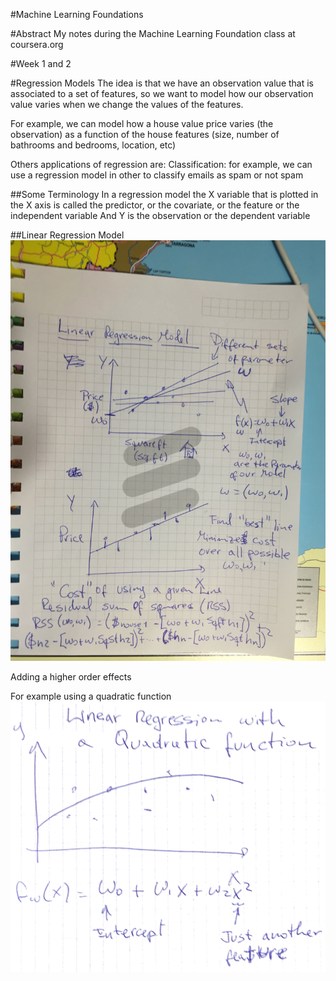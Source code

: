 #Machine Learning Foundations

#Abstract
My notes during the Machine Learning Foundation class at coursera.org

#Week 1 and 2

#Regression Models
The idea is that we have an observation value that is associated to a set of features, so we want to model how our observation value varies when we change the values of the features.

For example, we can model how a house value price varies (the observation) as a function of the house features (size, number of bathrooms and bedrooms, location, etc)

Others applications of regression are:
Classification: for example, we can use a regression model in other to classify emails as spam or not spam

##Some Terminology
In a regression model the X variable that is plotted in the X axis is called the predictor, or the covariate, or the feature or the independent variable
And Y is the observation or the dependent variable 

##Linear Regression Model
<img src="./img/ml_001.jpg">

Adding a higher order effects

For example using a quadratic function
<img src="./img/ml_002.jpg">

